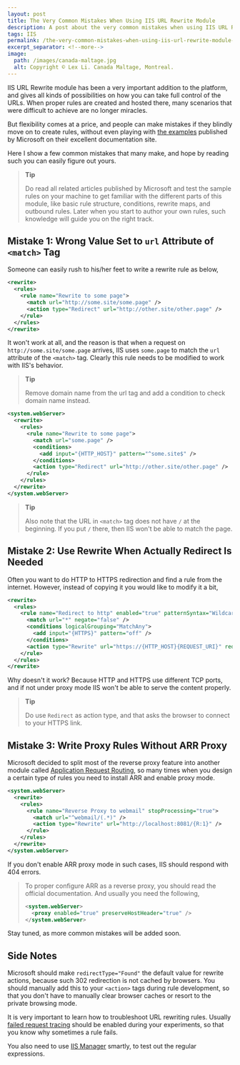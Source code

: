 ```yaml
---
layout: post
title: The Very Common Mistakes When Using IIS URL Rewrite Module
description: A post about the very common mistakes when using IIS URL Rewrite Module and how to avoid them.
tags: IIS
permalink: /the-very-common-mistakes-when-using-iis-url-rewrite-module-a2ab7e4fee59
excerpt_separator: <!--more-->
image:
  path: /images/canada-maltage.jpg
  alt: Copyright © Lex Li. Canada Maltage, Montreal.
---
```


IIS URL Rewrite module has been a very important addition to the platform, and gives all kinds of possibilities on how you can take full control of the URLs. When proper rules are created and hosted there, many scenarios that were difficult to achieve are no longer miracles.

But flexibility comes at a price, and people can make mistakes if they blindly move on to create rules, without even playing with [the examples](https://docs.microsoft.com/iis/extensions/url-rewrite-module/creating-rewrite-rules-for-the-url-rewrite-module) published by Microsoft on their excellent documentation site.

Here I show a few common mistakes that many make, and hope by reading such you can easily figure out yours.
<!--more-->

> **Tip**
>
> Do read all related articles published by Microsoft and test the sample rules on your machine to get familiar with the different parts of this module, like basic rule structure, conditions, rewrite maps, and outbound rules. Later when you start to author your own rules, such knowledge will guide you on the right track.

## Mistake 1: Wrong Value Set to `url` Attribute of `<match>` Tag

Someone can easily rush to his/her feet to write a rewrite rule as below,

``` xml
<rewrite>
  <rules>
    <rule name="Rewrite to some page">
      <match url="http://some.site/some.page" />
      <action type="Redirect" url="http://other.site/other.page" />
    </rule>
  </rules>
</rewrite>
```

It won't work at all, and the reason is that when a request on `http://some.site/some.page` arrives, IIS uses `some.page` to match the `url` attribute of the `<match>` tag. Clearly this rule needs to be modified to work with IIS's behavior.

> **Tip**
>
> Remove domain name from the url tag and add a condition to check domain name instead.

``` xml
<system.webServer>
  <rewrite>
    <rules>
      <rule name="Rewrite to some page">
        <match url="some.page" />
        <conditions>
          <add input="{HTTP_HOST}" pattern="^some.site$" />
        </conditions>
        <action type="Redirect" url="http://other.site/other.page" />
      </rule>
    </rules>
  </rewrite>
</system.webServer>
```

> **Tip**
>
> Also note that the URL in `<match>` tag does not have `/` at the beginning. If you put `/` there, then IIS won't be able to match the page.

## Mistake 2: Use Rewrite When Actually Redirect Is Needed

Often you want to do HTTP to HTTPS redirection and find a rule from the internet. However, instead of copying it you would like to modify it a bit,

``` xml
<rewrite>
  <rules>
    <rule name="Redirect to http" enabled="true" patternSyntax="Wildcard" stopProcessing="true">
      <match url="*" negate="false" />
      <conditions logicalGrouping="MatchAny">
        <add input="{HTTPS}" pattern="off" />
      </conditions>
      <action type="Rewrite" url="https://{HTTP_HOST}{REQUEST_URI}" redirectType="Found" />
    </rule>
  </rules>
</rewrite>
```

Why doesn't it work? Because HTTP and HTTPS use different TCP ports, and if not under proxy mode IIS won't be able to serve the content properly.

> **Tip**
>
> Do use `Redirect` as action type, and that asks the browser to connect to your HTTPS link.

## Mistake 3: Write Proxy Rules Without ARR Proxy

Microsoft decided to split most of the reverse proxy feature into another module called [Application Request Routing](https://docs.microsoft.com/iis/extensions/url-rewrite-module/reverse-proxy-with-url-rewrite-v2-and-application-request-routing), so many times when you design a certain type of rules you need to install ARR and enable proxy mode.

``` xml
<system.webServer>
  <rewrite>
    <rules>
      <rule name="Reverse Proxy to webmail" stopProcessing="true">
        <match url="^webmail/(.*)" />
        <action type="Rewrite" url="http://localhost:8081/{R:1}" />
      </rule>
    </rules>
  </rewrite>
</system.webServer>
```

If you don't enable ARR proxy mode in such cases, IIS should respond with 404 errors.

> To proper configure ARR as a reverse proxy, you should read the official documentation. And usually you need the following,
>
> ``` xml
> <system.webServer>
>   <proxy enabled="true" preserveHostHeader="true" />
> </system.webServer>
> ```

Stay tuned, as more common mistakes will be added soon.

## Side Notes

Microsoft should make `redirectType="Found"` the default value for rewrite actions, because such 302 redirection is not cached by browsers. You should manually add this to your `<action>` tags during rule development, so that you don't have to manually clear browser caches or resort to the private browsing mode.

It is very important to learn how to troubleshoot URL rewriting rules. Usually [failed request tracing](https://docs.microsoft.com/iis/extensions/url-rewrite-module/using-failed-request-tracing-to-trace-rewrite-rules) should be enabled during your experiments, so that you know why sometimes a rule fails.

You also need to use [IIS Manager](https://docs.microsoft.com/iis/extensions/url-rewrite-module/testing-rewrite-rule-patterns) smartly, to test out the regular expressions.
